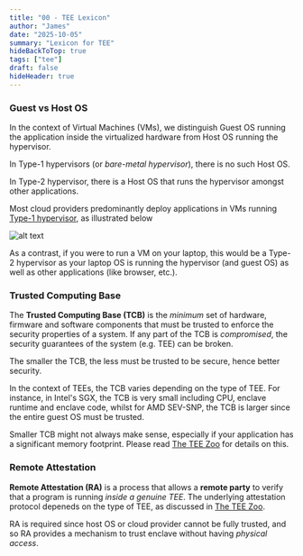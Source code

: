 ```yaml
---
title: "00 - TEE Lexicon"
author: "James"
date: "2025-10-05"
summary: "Lexicon for TEE"
hideBackToTop: true
tags: ["tee"]
draft: false
hideHeader: true
---
```



### Guest vs Host OS

In the context of Virtual Machines (VMs), we distinguish Guest OS running the application inside the virtualized hardware from Host OS running the hypervisor.

In Type-1 hypervisors (or _bare-metal hypervisor_), there is no such Host OS.

In Type-2 hypervisor, there is a Host OS that runs the hypervisor amongst other applications.

Most cloud providers predominantly deploy applications in VMs running [Type-1 hypervisor](https://en.wikipedia.org/wiki/Hypervisor), as illustrated below

![alt text](hypervisor-types.png "Types of hypervisor - (Wikipedia)")

As a contrast, if you were to run a VM on your laptop, this would be a Type-2 hypervisor as your laptop OS is running the hypervisor (and guest OS) as well as other applications (like browser, etc.).

### Trusted Computing Base

The **Trusted Computing Base (TCB)** is the _minimum_ set of hardware, firmware and software components that must be trusted to enforce the security properties of a system. If any part of the TCB is _compromised_, the security guarantees of the system (e.g. TEE) can be broken.

The smaller the TCB, the less must be trusted to be secure, hence better security.

In the context of TEEs, the TCB varies depending on the type of TEE. For instance, in Intel's SGX, the TCB is very small including CPU, enclave runtime and enclave code, whilst for AMD SEV-SNP, the TCB is larger since the entire guest OS must be trusted.

Smaller TCB might not always make sense, especially if your application has a significant memory footprint. Please read [The TEE Zoo](/posts/01-genai-and-tee/01-types-of-tees/#the-tee-zoo) for details on this.

### Remote Attestation

**Remote Attestation (RA)** is a process that allows a **remote party** to verify that a program is running *inside a genuine TEE*. The underlying attestation protocol depeneds on the type of TEE, as discussed in [The TEE Zoo](/posts/01-genai-and-tee/01-types-of-tees/#the-tee-zoo).

RA is required since host OS or cloud provider cannot be fully trusted, and so RA provides a mechanism to trust enclave without having *physical access*.
